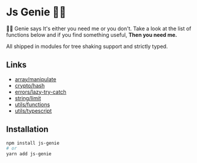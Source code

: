 # Js Genie 🧞‍♂️

🧞‍♂️ Genie says It's either you need me or you don't. Take a look at the list of functions below and if you find
something useful, **Then you need me.**

All shipped in modules for tree shaking support and strictly typed.

## Links

- [array/manipulate](./docs/array/manipulate.md)
- [crypto/hash](./docs/crypto/hash.md)
- [errors/lazy-try-catch](./docs/errors/lazy-try-catch.md)
- [string/limit](./docs/string/limit.md)
- [utils/functions](./docs/utils/functions.md)
- [utils/typescript](./docs/utils/typescript.md)


## Installation

```bash
npm install js-genie
# or
yarn add js-genie
```

